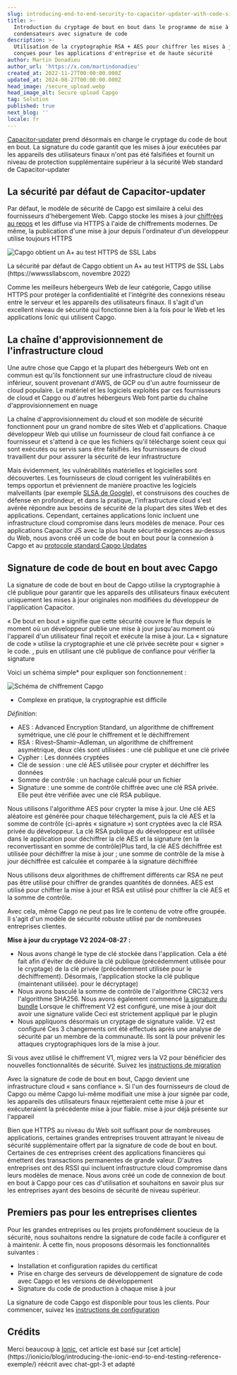 ```yaml
---
slug: introducing-end-to-end-security-to-capacitor-updater-with-code-signing
title: >-
  Introduction du cryptage de bout en bout dans le programme de mise à jour des
  condensateurs avec signature de code
description: >-
  Utilisation de la cryptographie RSA + AES pour chiffrer les mises à jour,
  conçues pour les applications d'entreprise et de haute sécurité
author: Martin Donadieu
author_url: 'https://x.com/martindonadieu'
created_at: 2022-11-27T00:00:00.000Z
updated_at: 2024-08-27T00:00:00.000Z
head_image: /secure_upload.webp
head_image_alt: Secure upload Capgo
tag: Solution
published: true
next_blog: ''
locale: fr
---
```


[Capacitor-updater](https://githubcom/Cap-go/capacitor-updater/) prend désormais en charge le cryptage du code de bout en bout. La signature du code garantit que les mises à jour exécutées par les appareils des utilisateurs finaux n'ont pas été falsifiées et fournit un niveau de protection supplémentaire supérieur à la sécurité Web standard de Capacitor-updater

## La sécurité par défaut de Capacitor-updater

Par défaut, le modèle de sécurité de Capgo est similaire à celui des fournisseurs d'hébergement Web. Capgo stocke les mises à jour [chiffrées au repos](https://cloudgooglecom/docs/security/encryption/default-encryption/) et les diffuse via HTTPS à l'aide de chiffrements modernes. De même, la publication d'une mise à jour depuis l'ordinateur d'un développeur utilise toujours HTTPS

![Capgo obtient un A+ au test HTTPS de SSL Labs](/ssllabs_reportwebp)

La sécurité par défaut de Capgo obtient un A+ au test HTTPS de SSL Labs (https://wwwssllabscom, novembre 2022)

Comme les meilleurs hébergeurs Web de leur catégorie, Capgo utilise HTTPS pour protéger la confidentialité et l'intégrité des connexions réseau entre le serveur et les appareils des utilisateurs finaux. Il s'agit d'un excellent niveau de sécurité qui fonctionne bien à la fois pour le Web et les applications Ionic qui utilisent Capgo.

## La chaîne d'approvisionnement de l'infrastructure cloud

Une autre chose que Capgo et la plupart des hébergeurs Web ont en commun est qu'ils fonctionnent sur une infrastructure cloud de niveau inférieur, souvent provenant d'AWS, de GCP ou d'un autre fournisseur de cloud populaire. Le matériel et les logiciels exploités par ces fournisseurs de cloud et Capgo ou d'autres hébergeurs Web font partie du chaîne d'approvisionnement en nuage

La chaîne d'approvisionnement du cloud et son modèle de sécurité fonctionnent pour un grand nombre de sites Web et d'applications. Chaque développeur Web qui utilise un fournisseur de cloud fait confiance à ce fournisseur et s'attend à ce que les fichiers qu'il télécharge soient ceux qui sont exécutés ou servis sans être falsifiés. les fournisseurs de cloud travaillent dur pour assurer la sécurité de leur infrastructure

Mais évidemment, les vulnérabilités matérielles et logicielles sont découvertes. Les fournisseurs de cloud corrigent les vulnérabilités en temps opportun et préviennent de manière proactive les logiciels malveillants (par exemple [SLSA de Google](https://securitygoogleblogcom/2021/06/introducing-slsa-end-to-end-frameworkhtml/ )), et construisons des couches de défense en profondeur, et dans la pratique, l'infrastructure cloud s'est avérée répondre aux besoins de sécurité de la plupart des sites Web et des applications. Cependant, certaines applications Ionic incluent une infrastructure cloud compromise dans leurs modèles de menace. Pour ces applications Capacitor JS avec la plus haute sécurité exigences au-dessus du Web, nous avons créé un code de bout en bout pour la connexion à Capgo et au [protocole standard Capgo Updates](/docs/self-hosted/auto-update/update-endpoint/)

## Signature de code de bout en bout avec Capgo

La signature de code de bout en bout de Capgo utilise la cryptographie à clé publique pour garantir que les appareils des utilisateurs finaux exécutent uniquement les mises à jour originales non modifiées du développeur de l'application Capacitor.

« De bout en bout » signifie que cette sécurité couvre le flux depuis le moment où un développeur publie une mise à jour jusqu'au moment où l'appareil d'un utilisateur final reçoit et exécute la mise à jour. La « signature de code » utilise la cryptographie et une clé privée secrète pour « signer » le code. , puis en utilisant une clé publique de confiance pour vérifier la signature

Voici un schéma simple* pour expliquer son fonctionnement :

![Schéma de chiffrement Capgo](/encryption_flowwebp)

* Complexe en pratique, la cryptographie est difficile

*Définition*:
- AES : Advanced Encryption Standard, un algorithme de chiffrement symétrique, une clé pour le chiffrement et le déchiffrement
- RSA : Rivest–Shamir–Adleman, un algorithme de chiffrement asymétrique, deux clés sont utilisées : une clé publique et une clé privée
- Cypher : Les données cryptées
- Clé de session : une clé AES utilisée pour crypter et déchiffrer les données
- Somme de contrôle : un hachage calculé pour un fichier
- Signature : une somme de contrôle chiffrée avec une clé RSA privée. Elle peut être vérifiée avec une clé RSA publique. 

Nous utilisons l'algorithme AES pour crypter la mise à jour. Une clé AES aléatoire est générée pour chaque téléchargement, puis la clé AES et la somme de contrôle (ci-après « signature ») sont cryptées avec la clé RSA privée du développeur. La clé RSA publique du développeur est utilisée dans le application pour déchiffrer la clé AES et la signature (en la reconvertissant en somme de contrôle)Plus tard, la clé AES déchiffrée est utilisée pour déchiffrer la mise à jour ; une somme de contrôle de la mise à jour déchiffrée est calculée et comparée à la signature déchiffrée

Nous utilisons deux algorithmes de chiffrement différents car RSA ne peut pas être utilisé pour chiffrer de grandes quantités de données. AES est utilisé pour chiffrer la mise à jour et RSA est utilisé pour chiffrer la clé AES et la somme de contrôle.

Avec cela, même Capgo ne peut pas lire le contenu de votre offre groupée. Il s'agit d'un modèle de sécurité robuste utilisé par de nombreuses entreprises clientes.

**Mise à jour du cryptage V2 2024-08-27 :**
- Nous avons changé le type de clé stockée dans l'application. Cela a été fait afin d'éviter de déduire la clé publique (précédemment utilisée pour le cryptage) de la clé privée (précédemment utilisée pour le déchiffrement). Désormais, l'application stocke la clé publique (maintenant utilisée). pour le décryptage)
- Nous avons basculé la somme de contrôle de l'algorithme CRC32 vers l'algorithme SHA256. Nous avons également commencé [la signature du bundle](https://enwikipediaorg/wiki/RSA_(cryptosystem)#Signing_messages) Lorsque le chiffrement V2 est configuré, une mise à jour doit avoir une signature valide Ceci est strictement appliqué par le plugin
- Nous appliquons désormais un cryptage de signature valide. V2 est configuré
Ces 3 changements ont été effectués après une analyse de sécurité par un membre de la communauté. Ils sont là pour prévenir les attaques cryptographiques lors de la mise à jour.

Si vous avez utilisé le chiffrement V1, migrez vers la V2 pour bénéficier des nouvelles fonctionnalités de sécurité. Suivez les [instructions de migration](/docs/cli/migrations/encryption/)

Avec la signature de code de bout en bout, Capgo devient une infrastructure cloud « sans confiance ». Si l'un des fournisseurs de cloud de Capgo ou même Capgo lui-même modifiait une mise à jour signée par code, les appareils des utilisateurs finaux rejetteraient cette mise à jour et exécuteraient la précédente mise à jour fiable. mise à jour déjà présente sur l'appareil

Bien que HTTPS au niveau du Web soit suffisant pour de nombreuses applications, certaines grandes entreprises trouvent attrayant le niveau de sécurité supplémentaire offert par la signature de code de bout en bout. Certaines de ces entreprises créent des applications financières qui émettent des transactions permanentes de grande valeur. D'autres entreprises ont des RSSI qui incluent infrastructure cloud compromise dans leurs modèles de menace. Nous avons créé un code de connexion de bout en bout à Capgo pour ces cas d'utilisation et souhaitons en savoir plus sur les entreprises ayant des besoins de sécurité de niveau supérieur.

## Premiers pas pour les entreprises clientes

Pour les grandes entreprises ou les projets profondément soucieux de la sécurité, nous souhaitons rendre la signature de code facile à configurer et à maintenir. À cette fin, nous proposons désormais les fonctionnalités suivantes :

- Installation et configuration rapides du certificat
- Prise en charge des serveurs de développement de signature de code avec Capgo et les versions de développement
- Signature du code de production à chaque mise à jour

La signature de code Capgo est disponible pour tous les clients. Pour commencer, suivez les [instructions de configuration](/docs/cli/commands/#end-to-end-encryption-trustless)

## Crédits

Merci beaucoup à [Ionic](https://ioniccom/), cet article est basé sur [cet article](https://ionicio/blog/introducing-the-ionic-end-to-end-testing-reference- exemple/) réécrit avec chat-gpt-3 et adapté
